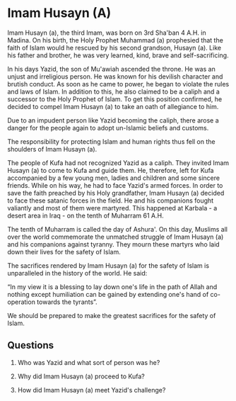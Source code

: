 Imam Husayn (A)
===============

Imam Husayn (a), the third Imam, was born on 3rd Sha'ban 4 A.H. in
Madina. On his birth, the Holy Prophet Muhammad (a) prophesied that the
faith of Islam would he rescued by his second grandson, Husayn (a). Like
his father and brother, he was very learned, kind, brave and
self-sacrificing.

In his days Yazid, the son of Mu'awiah ascended the throne. He was an
unjust and irreligious person. He was known for his devilish character
and brutish conduct. As soon as he came to power, he began to violate
the rules and laws of Islam. In addition to this, he also claimed to be
a caliph and a successor to the Holy Prophet of Islam. To get this
position confirmed, he decided to compel Imam Husayn (a) to take an oath
of allegiance to him.

Due to an impudent person like Yazid becoming the caliph, there arose a
danger for the people again to adopt un-Islamic beliefs and customs.

The responsibility for protecting Islam and human rights thus fell on
the shoulders of Imam Husayn (a).

The people of Kufa had not recognized Yazid as a caliph. They invited
Imam Husayn (a) to come to Kufa and guide them. He, therefore, left for
Kufa accompanied by a few young men, ladies and children and some
sincere friends. While on his way, he had to face Yazid's armed forces.
In order to save the faith preached by his Holy grandfather, Imam Husayn
(a) decided to face these satanic forces in the field. He and his
companions fought valiantly and most of them were martyred. This
happened at Karbala - a desert area in Iraq - on the tenth of Muharram
61 A.H.

The tenth of Muharram is called the day of Ashura'. On this day, Muslims
all over the world commemorate the unmatched struggle of Imam Husayn (a)
and his companions against tyranny. They mourn these martyrs who laid
down their lives for the safety of Islam.

The sacrifices rendered by Imam Husayn (a) for the safety of Islam is
unparalleled in the history of the world. He said:

“In my view it is a blessing to lay down one's life in the path of Allah
and nothing except humiliation can be gained by extending one's hand of
co-operation towards the tyrants”.

We should be prepared to make the greatest sacrifices for the safety of
Islam.

Questions
---------

1. Who was Yazid and what sort of person was he?

2. Why did Imam Husayn (a) proceed to Kufa?

3. How did Imam Husayn (a) meet Yazid's challenge?


